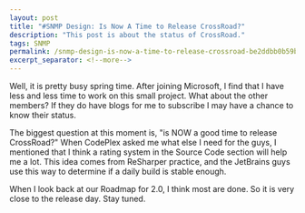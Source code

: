 ```yaml
---
layout: post
title: "#SNMP Design: Is Now A Time to Release CrossRoad?"
description: "This post is about the status of CrossRoad."
tags: SNMP
permalink: /snmp-design-is-now-a-time-to-release-crossroad-be2ddbb0b59b
excerpt_separator: <!--more-->
---
```

Well, it is pretty busy spring time. After joining Microsoft, I find that I have less and less time to work on this small project. What about the other members? If they do have blogs for me to subscribe I may have a chance to know their status.

The biggest question at this moment is, "is NOW a good time to release CrossRoad?" When CodePlex asked me what else I need for the guys, I mentioned that I think a rating system in the Source Code section will help me a lot. This idea comes from ReSharper practice, and the JetBrains guys use this way to determine if a daily build is stable enough.

When I look back at our Roadmap for 2.0, I think most are done. So it is very close to the release day. Stay tuned.
<!--more-->
